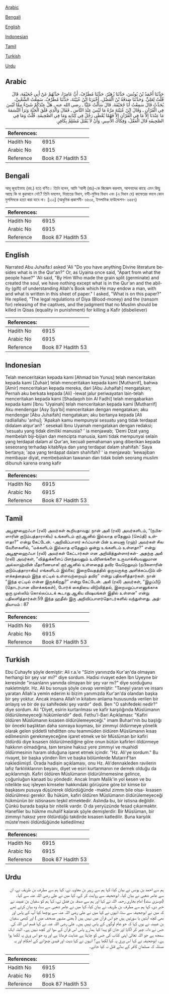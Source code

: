 [Arabic](#arabic)

[Bengali](#bengali)

[English](#english)

[Indonesian](#indonesian)

[Tamil](#tamil)

[Turkish](#turkish)

[Urdu](#urdu)

## Arabic


<div dir="rtl" lang="ar" style={{fontSize:'larger',backgroundColor:'#f8f9fa',padding:20}}>
حَدَّثَنَا أَحْمَدُ بْنُ يُونُسَ، حَدَّثَنَا زُهَيْرٌ، حَدَّثَنَا مُطَرِّفٌ، أَنَّ عَامِرًا، حَدَّثَهُمْ عَنْ أَبِي جُحَيْفَةَ، قَالَ قُلْتُ لِعَلِيٍّ‏.‏ وَحَدَّثَنَا صَدَقَةُ بْنُ الْفَضْلِ، أَخْبَرَنَا ابْنُ عُيَيْنَةَ، حَدَّثَنَا مُطَرِّفٌ، سَمِعْتُ الشَّعْبِيَّ، يُحَدِّثُ قَالَ سَمِعْتُ أَبَا جُحَيْفَةَ، قَالَ سَأَلْتُ عَلِيًّا ـ رضى الله عنه ـ هَلْ عِنْدَكُمْ شَىْءٌ مِمَّا لَيْسَ فِي الْقُرْآنِ ـ وَقَالَ ابْنُ عُيَيْنَةَ مَرَّةً مَا لَيْسَ عِنْدَ النَّاسِ ـ فَقَالَ وَالَّذِي فَلَقَ الْحَبَّةَ وَبَرَأَ النَّسَمَةَ مَا عِنْدَنَا إِلاَّ مَا فِي الْقُرْآنِ إِلاَّ فَهْمًا يُعْطَى رَجُلٌ فِي كِتَابِهِ وَمَا فِي الصَّحِيفَةِ‏.‏ قُلْتُ وَمَا فِي الصَّحِيفَةِ قَالَ الْعَقْلُ، وَفِكَاكُ الأَسِيرِ، وَأَنْ لاَ يُقْتَلَ مُسْلِمٌ بِكَافِرٍ‏.‏
</div>
<div style={{backgroundColor:'#f8f9fa',padding:20, marginBottom: 10}}><table> <thead> <tr> <th>References:</th> <th></th> </tr> </thead> <tbody><tr><td>Hadith No</td><td>6915</td></tr><tr><td>Arabic No</td><td>6915</td></tr><tr><td>Reference</td><td>Book 87 Hadith 53</td></tr></tbody></table></div>

## Bengali


<div dir="ltr" lang="bn" style={{fontSize:'larger',backgroundColor:'#f8f9fa',padding:20}}>
আবূ জুহাইফাহ (রহ.) হতে বর্ণিত। তিনি বলেন, আমি ‘আলী (রাঃ)-কে জিজ্ঞেস করলাম, আপনাদের কাছে এমন কিছু আছে কি যা কুরআনে নেই? তিনি বললেন, দিয়াতের বিধান, বন্দী-মুক্তির বিধান এবং (এ বিধান যে) কাফেরের বদলে কোন মুসলিমকে হত্যা করা যাবে না। [১১১] (আধুনিক প্রকাশনী- ৬৪৩৫, ইসলামিক ফাউন্ডেশন- ৬৪৪৭)
</div>
<div style={{backgroundColor:'#f8f9fa',padding:20, marginBottom: 10}}><table> <thead> <tr> <th>References:</th> <th></th> </tr> </thead> <tbody><tr><td>Hadith No</td><td>6915</td></tr><tr><td>Arabic No</td><td>6915</td></tr><tr><td>Reference</td><td>Book 87 Hadith 53</td></tr></tbody></table></div>

## English


<div dir="ltr" lang="en" style={{fontSize:'larger',backgroundColor:'#f8f9fa',padding:20}}>
Narrated Abu Juhaifa:I asked 'Ali "Do you have anything Divine literature besides what is in the Qur'an?" Or, as Uyaina once said, "Apart from what the people have?" 'Ali said, "By Him Who made the grain split (germinate) and created the soul, we have nothing except what is in the Qur'an and the ability (gift) of understanding Allah's Book which He may endow a man, with and what is written in this sheet of paper." I asked, "What is on this paper?" He replied, "The legal regulations of Diya (Blood-money) and the (ransom for) releasing of the captives, and the judgment that no Muslim should be killed in Qisas (equality in punishment) for killing a Kafir (disbeliever)
</div>
<div style={{backgroundColor:'#f8f9fa',padding:20, marginBottom: 10}}><table> <thead> <tr> <th>References:</th> <th></th> </tr> </thead> <tbody><tr><td>Hadith No</td><td>6915</td></tr><tr><td>Arabic No</td><td>6915</td></tr><tr><td>Reference</td><td>Book 87 Hadith 53</td></tr></tbody></table></div>

## Indonesian


<div dir="ltr" lang="id" style={{fontSize:'larger',backgroundColor:'#f8f9fa',padding:20}}>
Telah menceritakan kepada kami [Ahmad bin Yunus] telah menceritakan kepada kami [Zuhair] telah menceritakan kepada kami [Mutharrif], bahwa [Amir] menceritakan kepada mereka, dari [Abu Juhaifah] mengatakan; Pernah aku berkata kepada [Ali] -lewat jalur periwayatan lain-telah menceritakan kepada kami [Shadaqoh bin Al Fadhl] telah mengabarkan kepada kami [Ibnu 'Uyainah] telah menceritakan kepada kami [Mutharrif] Aku mendengar [Asy Sya'bi] menceritakan dengan mengatakan; aku mendengar [Abu Juhaifah] mengatakan; aku bertanya kepada [Ali radliallahu 'anhu]; 'Apakah kamu mempunyai sesuatu yang tidak terdapat didalam alqur'an? ' sesekali Ibnu Uyainah mengatakan dengan redaksi; 'sesuatu yang tidak dimiliki manusia? ' ia menjawab; 'Demi Dzat yang membelah biji-bijian dan mencipta manusia, kami tidak mempunyai selain yang terdapat dalam al Qur'an, kecuali pemahaman yang diberikan kepada seseorang terhadap kitabNya dan yang terdapat dalam shahifah.' Saya bertanya; 'apa yang terdapat dalam shahifah? ' ia menjawab: 'kewajiban membayar diyat, membebaskan tawanan dan tidak boleh seorang muslim dibunuh karena orang kafir
</div>
<div style={{backgroundColor:'#f8f9fa',padding:20, marginBottom: 10}}><table> <thead> <tr> <th>References:</th> <th></th> </tr> </thead> <tbody><tr><td>Hadith No</td><td>6915</td></tr><tr><td>Arabic No</td><td>6915</td></tr><tr><td>Reference</td><td>Book 87 Hadith 53</td></tr></tbody></table></div>

## Tamil


<div dir="ltr" lang="ta" style={{fontSize:'larger',backgroundColor:'#f8f9fa',padding:20}}>
அபூஜுஹைஃபா (ரலி) அவர்கள் கூறியதாவது: நான் அலீ (ரலி) அவர்களிடம், “(நபிகளாரின் குடும்பத்தாராகிய) உங்களிடம் குர்ஆனில் இல்லாத ஏதேனும் (செய்தி) உள்ளதா?” என்று கேட்டேன். -அறிவிப்பாளர் சுஃப்யான் பின் உயைனா (ரஹ்) அவர்கள் சில வேளைகளில், “மக்களிடம் இல்லாத ஏதேனும் ஒன்று உங்களிடம் உள்ளதா?” என்று அபூஜுஹைஃபா (ரலி) அவர்கள் கேட்டார்கள் என அறிவித்துள்ளார்கள்- அதற்கு அலீ (ரலி) அவர்கள், “வித்துக்களைப் பிளந்தவனும் உயிரினங்களை உருவாக்கியவனுமான அல்லாஹ்வின் மீதாணையாக! குர்ஆனில் உள்ளதைத் தவிர வேறெதுவும் (நபிகளாரின் குடும்பத்தாராகிய) எங்களிடம் இல்லை; இறைவேதத்தில் ஒருவருக்கு அளிக்கப்படும் விளக்கத்தையும் இந்த ஏட்டில் உள்ளவற்றையும் தவிர” என்று பதிலளித்தார்கள். நான் “இந்த ஏட்டில் என்ன இருக்கிறது?” என்று கேட்டேன். அலீ (ரலி) அவர்கள், “இழப்பீடு (தொடர்பான விளக்கங்கள்), போர்க் கைதியை விடுவித்தல், இறைமறுப்பாளனுக்காக ஒரு முஸ்லிம் கொல்லப்படக் கூடாது ஆகிய விஷயங்கள் இதில் உள்ளன” என்று பதிலளித்தார்கள்.59 இந்த ஹதீஸ் இரு அறிவிப்பாளர்தொடர்களில் வந்துள்ளது. அத்தியாயம் : 87
</div>
<div style={{backgroundColor:'#f8f9fa',padding:20, marginBottom: 10}}><table> <thead> <tr> <th>References:</th> <th></th> </tr> </thead> <tbody><tr><td>Hadith No</td><td>6915</td></tr><tr><td>Arabic No</td><td>6915</td></tr><tr><td>Reference</td><td>Book 87 Hadith 53</td></tr></tbody></table></div>

## Turkish


<div dir="ltr" lang="tr" style={{fontSize:'larger',backgroundColor:'#f8f9fa',padding:20}}>
Ebu Cuhayfe şöyle demiştir: Ali r.a.'e "Sizin yanınızda Kur'an'da olmayan herhangi bir şey var mı?" diye sordum. Hadisi rivayet eden İbn Uyeyne bir keresinde "insanların yanında olmayan bir şey var mı?" diye sorduğunu nakletmiştir. Hz. Ali bu soruya şöyle cevap vermiştir: "Taneyi yaran ve insanı yaratan Allah'a yemin ederim ki bizim yanımızda Kur'an'da olandan başka bir şey yoktur. Ancak insana Allah'ın kitabını anlama hususunda verilen bir anlayış ve bir de şu sahifedeki şey vardır" dedi. Ben "O sahifedeki nedir?" diye sordum. Ali "Diyet, esirin kurtarılması ve kafir karşılığında Müslümanın öldürülemeyeceği hükümleridir" dedi. Fethu'l-Bari Açıklaması: "Kafiri öldüren Müslümanın kısasen öldürülemeyeceği." imam Buharl'nin bu başlığı bir önceki başlıktan daha sonraya koyması, bir zimmıyi öldürmeye yönelik olarak gelen şiddetli tehditten onu teammüden öldüren Müslümanın kısas edilmesinin gerekmeyeceğine işaret etmek ve bir Müslüman bir kafiri öldürdü diye kısasen öldürülmediğine göre onun bütün kafirleri öldürmeye hakkının olmadığına, tam tersine haksız yere zimmıyi ve muahidi öldürmesinin haram olduğuna işaret etmek içindir. "Hz. Ali'ye sordum." Bu rivayet, bir başka yönden İlim ve başka bölümlerde Mutarrıf'tan naklediimiştİ. Orada hadisin açıklaması, onu Hz. Ali'dennakleden ravilerin lafız farklılıklarının beyanı, diyet ve esiri kurtarmanın ne demek olduğu da açıklanmıştı. Kafiri öldüren Müslümanın öldürülmemesine gelince, çoğunluğun kanaati bu yöndedir. Ancak İmam Malik'in yol kesen ve bu nitelikte suç işleyen kimseler hakkındaki görüşüne göre bir kimse bir başkasını pusuya düşürerek öldürdüğünde -maktul zimmı bile olsa- kısasen öldürülmesi gerekir. Bu hüküm, kafiri öldüren Müslümanın öldürülemeyeceği hükmünün bir istisnasını teşkil etmektedir. Aslında bu, bir istisna değildir. Çünkü burada başka bir nitelik vardır. O da yeryüzünde fesad çıkarmaktır. Hanefiler bu hükme muhalif kalarak şöyle demişlerdir: Bir Müslüman, bir zimmıyi haksız yere öldürdüğü takdirde kısasen katledilir. Buna karşılık müste'meni öldürdüğünde katledilmez
</div>
<div style={{backgroundColor:'#f8f9fa',padding:20, marginBottom: 10}}><table> <thead> <tr> <th>References:</th> <th></th> </tr> </thead> <tbody><tr><td>Hadith No</td><td>6915</td></tr><tr><td>Arabic No</td><td>6915</td></tr><tr><td>Reference</td><td>Book 87 Hadith 53</td></tr></tbody></table></div>

## Urdu


<div dir="rtl" lang="ur" style={{fontSize:'larger',backgroundColor:'#f8f9fa',padding:20}}>
ہم سے احمد بن یونس نے بیان کیا، کہا ہم سے زہیر بن معاویہ نے، کہا ہم سے مطرف بن طریف نے، ان سے عامر شعبی نے بیان کیا۔ ابوجحیفہ سے روایت کر کے، کہا میں نے علی رضی اللہ عنہ سے کہا۔ (دوسری سند) امام بخاری رحمہ اللہ نے کہا اور ہم سے صدقہ بن فضل نے، کہا ہم کو سفیان بن عیینہ نے خبر دی، کہا ہم سے مطرف بن طریف نے بیان کیا، کہا میں نے عامر شعبی سے سنا، وہ بیان کرتے تھے کہ میں نے ابوجحیفہ سے سنا، انہوں نے کہا میں نے علی رضی اللہ عنہ سے پوچھا کیا آپ کے پاس اور بھی کچھ آیتیں یا سورتیں ہیں جو اس قرآن میں نہیں ہیں ( یعنی مشہور مصحف میں ) اور کبھی سفیان بن عیینہ نے یوں کہا کہ جو عام لوگوں کے پاس نہیں ہیں۔ علی رضی اللہ عنہ نے کہا قسم اس اللہ کی جس نے دانہ چیر کر اگایا اور جان کو پیدا کیا ہمارے پاس اس قرآن کے سوا اور کچھ نہیں ہے۔ البتہ ایک سمجھ ہے جو اللہ تعالیٰ اپنی کتاب کی جس کو چاہتا ہے عنایت فرماتا ہے اور وہ جو اس ورق پہ لکھا ہوا ہے۔ ابوجحیفہ نے کہا اس ورق پہ کیا لکھا ہے؟ انہوں نے کہا دیت اور قیدی چھڑانے کے احکام اور یہ مسئلہ کہ مسلمان کافر کے بدلے قتل نہ کیا جائے۔
</div>
<div style={{backgroundColor:'#f8f9fa',padding:20, marginBottom: 10}}><table> <thead> <tr> <th>References:</th> <th></th> </tr> </thead> <tbody><tr><td>Hadith No</td><td>6915</td></tr><tr><td>Arabic No</td><td>6915</td></tr><tr><td>Reference</td><td>Book 87 Hadith 53</td></tr></tbody></table></div>
